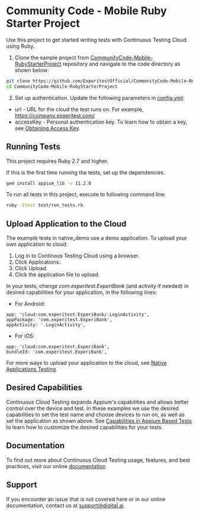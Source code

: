 # Community Code - Mobile Ruby Starter Project
Use this project to get started writing tests with Continuous Testing Cloud using Ruby.


1. Clone the sample project from [CommunityCode-Mobile-RubyStarterProject](https://github.com/ExperitestOfficial/CommunityCode-Mobile-RubyStarterProject) repository and navigate to the code directory as shown below:

```bash
git clone https://github.com/ExperitestOfficial/CommunityCode-Mobile-RubyStarterProject
cd CommunityCode-Mobile-RubyStarterProject
```
2. Set up authentication. Update the following parameters in [config.yml](config.yml):
* url - URL for the cloud the test runs on. For example, https://company.experitest.com/
* accessKey -  Personal authentication key. To learn how to obtain a key, see [Obtaining Access Key](https://docs.experitest.com/pages/viewpage.action?pageId=52593435).

## Running Tests
This project requires Ruby 2.7 and higher.

If this is the first time running the tests, set up the dependencies.
```bash
gem install appium_lib -v 11.2.0
```
To run all tests in this project, execute to following command line: 

```bash
ruby -Itest test/run_tests.rb
```

## Upload Application to the Cloud

The example tests in native_demo use a demo application.
To upload your own application to cloud:
1. Log in to Continous Testing Cloud using a browser.
2. Click Applications.
3. Click Upload.
4. Click the application file to upload.

In your tests, change *com.experitest.ExperiBank* (and activity if needed) in desired capabilities for your application, in the following lines:

* For Android:
```
app: 'cloud:com.experitest.ExperiBank/.LoginActivity',
appPackage: 'com.experitest.ExperiBank',
appActivity: '.LoginActivity',
```
* For iOS:
```
app: 'cloud:com.experitest.ExperiBank',
bundleId: 'com.experitest.ExperiBank',
```
For more ways to upload your application to the cloud, see [Native Applications Testing](https://docs.experitest.com/display/TE/Native+Applications+Testing).

## Desired Capabilities

Continuous Cloud Testing expands Appium's capabilities and allows better control over the device and test.
In these examples we use the desired capabilities to set the test name and choose devices to run on, as well as set the application as shown above.
See [Capabilities in Appium Based Tests](https://docs.experitest.com/display/TE/Capabilties+in+Appium+Based+Tests) to learn how to customize the desired capabilities for your tests.

## Documentation
To find out more about Continuous Cloud Testing usage, features, and best practices, visit our online [documentation](https://docs.experitest.com/display/TE/Test+Execution+Home) 

## Support
If you encounter an issue that is not covered here or in our online documentation, contact us at [support@digital.ai](mailto:support@digital.ai).